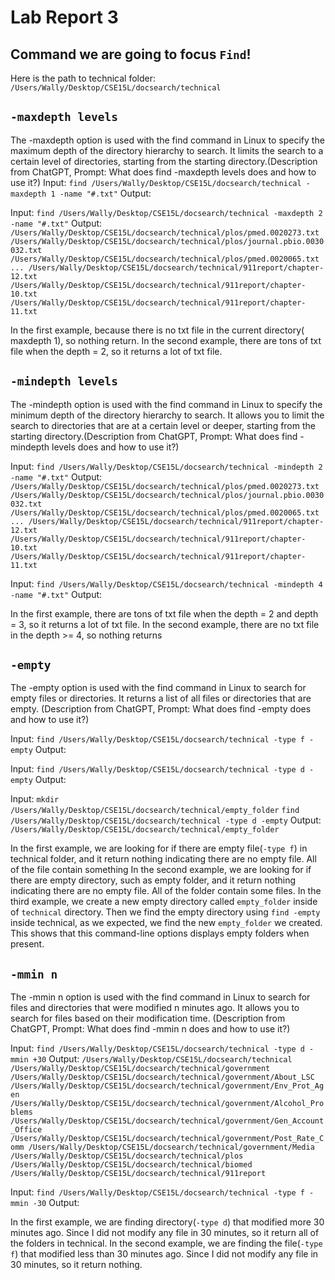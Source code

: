 # Lab Report 3
## Command we are going to focus `Find`!
Here is the path to technical folder: `/Users/Wally/Desktop/CSE15L/docsearch/technical`

## `-maxdepth levels`
The -maxdepth option is used with the find command in Linux to specify the maximum depth of the directory hierarchy to search. It limits the search to a certain level of directories, starting from the starting directory.(Description from ChatGPT, Prompt: What does find -maxdepth levels does and how to use it?)
Input:
`find /Users/Wally/Desktop/CSE15L/docsearch/technical -maxdepth 1 -name "#.txt"`
Output:

Input:
`find /Users/Wally/Desktop/CSE15L/docsearch/technical -maxdepth 2 -name "#.txt"`
Output:
`
/Users/Wally/Desktop/CSE15L/docsearch/technical/plos/pmed.0020273.txt
/Users/Wally/Desktop/CSE15L/docsearch/technical/plos/journal.pbio.0030032.txt
/Users/Wally/Desktop/CSE15L/docsearch/technical/plos/pmed.0020065.txt
...
/Users/Wally/Desktop/CSE15L/docsearch/technical/911report/chapter-12.txt
/Users/Wally/Desktop/CSE15L/docsearch/technical/911report/chapter-10.txt
/Users/Wally/Desktop/CSE15L/docsearch/technical/911report/chapter-11.txt
`

In the first example, because there is no txt file in the current directory( maxdepth 1), so nothing return. 
In the second example, there are tons of txt file when the depth = 2, so it returns a lot of txt file. 

## `-mindepth levels`
The -mindepth option is used with the find command in Linux to specify the minimum depth of the directory hierarchy to search. It allows you to limit the search to directories that are at a certain level or deeper, starting from the starting directory.(Description from ChatGPT, Prompt: What does find -mindepth levels does and how to use it?)

Input:
`find /Users/Wally/Desktop/CSE15L/docsearch/technical -mindepth 2 -name "#.txt"`
Output:
`
/Users/Wally/Desktop/CSE15L/docsearch/technical/plos/pmed.0020273.txt
/Users/Wally/Desktop/CSE15L/docsearch/technical/plos/journal.pbio.0030032.txt
/Users/Wally/Desktop/CSE15L/docsearch/technical/plos/pmed.0020065.txt
...
/Users/Wally/Desktop/CSE15L/docsearch/technical/911report/chapter-12.txt
/Users/Wally/Desktop/CSE15L/docsearch/technical/911report/chapter-10.txt
/Users/Wally/Desktop/CSE15L/docsearch/technical/911report/chapter-11.txt
`

Input:
`find /Users/Wally/Desktop/CSE15L/docsearch/technical -mindepth 4 -name "#.txt"`
Output:


In the first example, there are tons of txt file when the depth = 2 and depth = 3, so it returns a lot of txt file. 
In the second example, there are no txt file in the depth >= 4, so nothing returns


## `-empty`
The -empty option is used with the find command in Linux to search for empty files or directories. It returns a list of all files or directories that are empty. (Description from ChatGPT, Prompt: What does find -empty does and how to use it?)

Input:
`find /Users/Wally/Desktop/CSE15L/docsearch/technical -type f -empty`
Output:

Input:
`find /Users/Wally/Desktop/CSE15L/docsearch/technical -type d -empty`
Output:

Input:
`mkdir /Users/Wally/Desktop/CSE15L/docsearch/technical/empty_folder`
`find /Users/Wally/Desktop/CSE15L/docsearch/technical -type d -empty`
Output:
`/Users/Wally/Desktop/CSE15L/docsearch/technical/empty_folder`

In the first example, we are looking for if there are empty file(`-type f`) in technical folder, and it return nothing indicating there are no empty file. All of the file contain something
In the second example, we are looking for if there are empty directory, such as empty folder, and it return nothing indicating there are no empty file. All of the folder contain some files. 
In the third example, we create a new empty directory called `empty_folder` inside of `technical` directory. Then we find the empty directory using `find -empty` inside technical, as we expected, we find the new `empty_folder` we created. This shows that this command-line options displays empty folders when present.

## `-mmin n`
The -mmin n option is used with the find command in Linux to search for files and directories that were modified n minutes ago. It allows you to search for files based on their modification time. (Description from ChatGPT, Prompt: What does find -mmin n does and how to use it?)

Input:
`find /Users/Wally/Desktop/CSE15L/docsearch/technical -type d -mmin +30`
Output:
`/Users/Wally/Desktop/CSE15L/docsearch/technical
/Users/Wally/Desktop/CSE15L/docsearch/technical/government
/Users/Wally/Desktop/CSE15L/docsearch/technical/government/About_LSC
/Users/Wally/Desktop/CSE15L/docsearch/technical/government/Env_Prot_Agen
/Users/Wally/Desktop/CSE15L/docsearch/technical/government/Alcohol_Problems
/Users/Wally/Desktop/CSE15L/docsearch/technical/government/Gen_Account_Office
/Users/Wally/Desktop/CSE15L/docsearch/technical/government/Post_Rate_Comm
/Users/Wally/Desktop/CSE15L/docsearch/technical/government/Media
/Users/Wally/Desktop/CSE15L/docsearch/technical/plos
/Users/Wally/Desktop/CSE15L/docsearch/technical/biomed
/Users/Wally/Desktop/CSE15L/docsearch/technical/911report`

Input:
`find /Users/Wally/Desktop/CSE15L/docsearch/technical -type f -mmin -30`
Output:

In the first example, we are finding directory(`-type d`) that modified more 30 minutes ago. Since I did not modify any file in 30 minutes, so it return all of the folders in technical.
In the second example, we are finding the file(`-type f`) that modified less than 30 minutes ago. Since I did not modify any file in 30 minutes, so it return nothing. 
